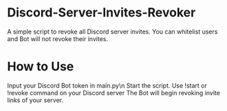 # Discord-Server-Invites-Revoker
A simple script to revoke all Discord server invites. You can whitelist users and Bot will not revoke their invites.

# How to Use
Input your Discord Bot token in main.py\n
Start the script.
Use !start or !revoke command on your Discord server
The Bot will begin revoking invite links of your server.
